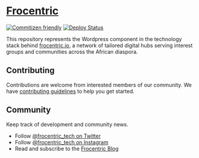 # [Frocentric](https://hq.frocentric.io/)
[![Commitizen friendly](https://img.shields.io/badge/commitizen-friendly-brightgreen.svg)](http://commitizen.github.io/cz-cli/)
[![Deploy Status](https://img.shields.io/github/workflow/status/frocentric/wordpress/CI/production?label=CI)](https://github.com/frocentric/wordpress/actions)

This repository represents the Wordpress component in the technology stack behind [frocentric.io](https://hq.frocentric.io), a network of tailored digital hubs serving interest groups and communities across the African diaspora.

## Contributing

Contributions are welcome from interested members of our community. We have [contributing guidelines](https://github.com/frocentric/wordpress/wiki/Contributing) to help you get started.

## Community

Keep track of development and community news.

* Follow [@frocentric_tech on Twitter](https://twitter.com/frocentric_tech)
* Follow [@frocentric_tech on Instagram](https://instagram.com/frocentric_tech)
* Read and subscribe to the [Frocentric Blog](https://hq.frocentric.io/blog/)

